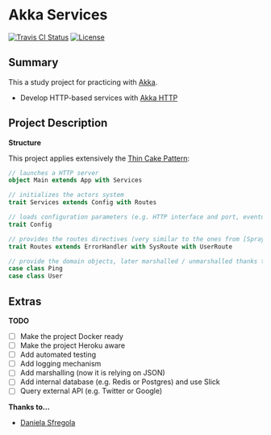 # Akka Services

[![Travis CI Status](https://travis-ci.org/flopezlasanta/akka-services.svg?branch=master)](https://travis-ci.org/flopezlasanta/akka-services) [![License](https://img.shields.io/github/license/mashape/apistatus.svg)](https://opensource.org/licenses/MIT)

## Summary
This a study project for practicing with [Akka](http://akka.io/).

* Develop HTTP-based services with [Akka HTTP](http://doc.akka.io/docs/akka/2.4.8/scala/http/introduction.html)

## Project Description

**Structure**

This project applies extensively the [Thin Cake Pattern](http://www.cakesolutions.net/teamblogs/2011/12/19/cake-pattern-in-depth):

```scala
// launches a HTTP server
object Main extends App with Services

// initializes the actors system
trait Services extends Config with Routes

// loads configuration parameters (e.g. HTTP interface and port, eventually database connection settings...)
trait Config

// provides the routes directives (very similar to the ones from [Spray](http://spray.io/))
trait Routes extends ErrorHandler with SysRoute with UserRoute

// provide the domain objects, later marshalled / unmarshalled thanks to the JSON Support from [Akka HTTP Spray Json](http://doc.akka.io/docs/akka/2.4/scala/http/common/json-support.html)  
case class Ping
case class User
```

## Extras

**TODO**

- [ ] Make the project Docker ready
- [ ] Make the project Heroku aware
- [ ] Add automated testing
- [ ] Add logging mechanism
- [ ] Add marshalling (now it is relying on JSON)
- [ ] Add internal database (e.g. Redis or Postgres) and use Slick
- [ ] Query external API (e.g. Twitter or Google)

**Thanks to…**

- [Daniela Sfregola](https://github.com/DanielaSfregola)
